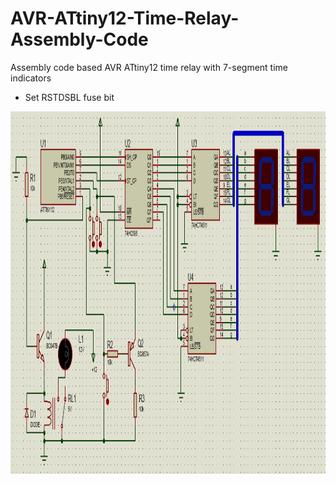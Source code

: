 # AVR-ATtiny12-Time-Relay-Assembly-Code
Assembly code based AVR ATtiny12 time relay with 7-segment time indicators
<ul>
 <li>Set RSTDSBL fuse bit</li>
</ul>

<img src="https://github.com/OleksiyTokarchuk/AVR-ATtiny12-Time-Relay-Assembly-Code/blob/main/schematic.PNG" alt="Girl in a jacket" width="1131" height="580">
